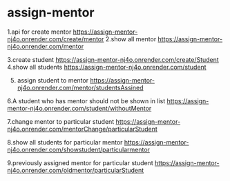 # assign-mentor
1.api for create mentor
https://assign-mentor-nj4o.onrender.com/create/mentor
2.show all mentor
https://assign-mentor-nj4o.onrender.com/mentor

3.create student
https://assign-mentor-nj4o.onrender.com/create/Student
4.show all students
https://assign-mentor-nj4o.onrender.com/student

5. assign student to mentor
https://assign-mentor-nj4o.onrender.com/mentor/studentsAssined

6.A student who has mentor should not be shown in list
https://assign-mentor-nj4o.onrender.com/student/withoutMentor

7.change mentor to particular student
https://assign-mentor-nj4o.onrender.com/mentorChange/particularStudent

8.show all students for particular mentor
https://assign-mentor-nj4o.onrender.com/showstudent/particularmentor

9.previously assigned mentor for particular student
https://assign-mentor-nj4o.onrender.com/oldmentor/particularStudent
